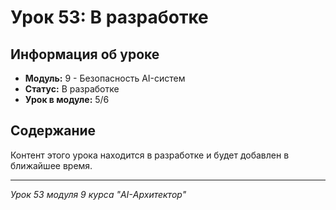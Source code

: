 # Урок 53: В разработке

## Информация об уроке
- **Модуль:** 9 - Безопасность AI-систем
- **Статус:** В разработке
- **Урок в модуле:** 5/6

## Содержание
Контент этого урока находится в разработке и будет добавлен в ближайшее время.

---
*Урок 53 модуля 9 курса "AI-Архитектор"*
